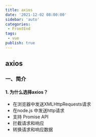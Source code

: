 ```yaml
---
title: axios
date: '2021-12-02 08:00:00'
sidebar: 'auto'
categories:
 - FrontEnd
tags:
 - vue
publish: true
---
```

## axios

### 一、简介

#### 1. 为什么选择axios？

- 在浏览器中发送XMLHttpRequests请求
- 在node.js 中发送http请求
- 支持 Promise API
- 拦截请求和响应
- 转换请求和响应数据

